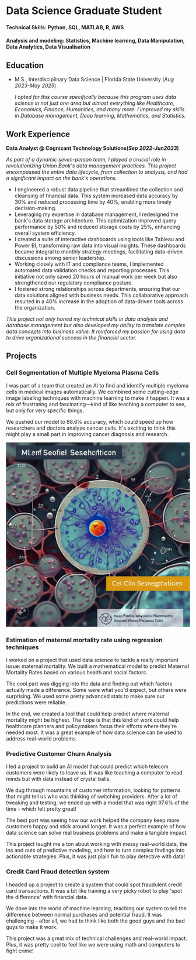 # Data Science Graduate Student

#### Technical Skills: Python, SQL, MATLAB, R, AWS
#### Analysis and modeling: Statistics, Machine learning, Data Manipulation, Data Analytics, Data Visualisation

## Education
- M.S., Interdisciplinary Data Science | Florida State University (_Aug 2023-May 2025_)

  _I opted for this course specifically because this program uses data science in not just one area but almost everything like Healthcare, Economics, Finance, Humanities, and many more. I improved my skills in Database management, Deep learning, Mathematics, and Statistics._


## Work Experience
**Data Analyst @ Cognizant Technology Solutions(_Sep 2022-Jun2023_)**

_As part of a dynamic seven-person team, I played a crucial role in revolutionizing Union Bank's data management practices. This project encompassed the entire data lifecycle, from collection to analysis, and had a significant impact on the bank's operations._

- I engineered a robust data pipeline that streamlined the collection and cleansing of financial data. This system increased data accuracy by 30% and reduced processing time by 40%, enabling more timely decision-making.
- Leveraging my expertise in database management, I redesigned the bank's data storage architecture. This optimization improved query performance by 50% and reduced storage costs by 25%, enhancing overall system efficiency.
- I created a suite of interactive dashboards using tools like Tableau and Power BI, transforming raw data into visual insights. These dashboards became integral to monthly strategy meetings, facilitating data-driven discussions among senior leadership.
- Working closely with IT and compliance teams, I implemented automated data validation checks and reporting processes. This initiative not only saved 20 hours of manual work per week but also strengthened our regulatory compliance posture.
- I fostered strong relationships across departments, ensuring that our data solutions aligned with business needs. This collaborative approach resulted in a 40% increase in the adoption of data-driven tools across the organization.
  
_This project not only honed my technical skills in data analysis and database management but also developed my ability to translate complex data concepts into business value. It reinforced my passion for using data to drive organizational success in the financial sector._



## Projects
### Cell Segmentation of Multiple Myeloma Plasma Cells

I was part of a team that created an AI to find and identify multiple myeloma cells in medical images automatically. We combined some cutting-edge image labeling techniques with machine learning to make it happen. It was a mix of frustrating and fascinating—kind of like teaching a computer to see, but only for very specific things.

We pushed our model to 88.6% accuracy, which could speed up how researchers and doctors analyze cancer cells. It's exciting to think this might play a small part in improving cancer diagnosis and research.

![Cell Segmentation](/cell_seg.jpg)

### Estimation of maternal mortality rate using regression techniques

I worked on a project that used data science to tackle a really important issue: maternal mortality. We built a mathematical model to predict Maternal Mortality Rates based on various health and social factors.

The cool part was digging into the data and finding out which factors actually made a difference. Some were what you'd expect, but others were surprising. We used some pretty advanced stats to make sure our predictions were reliable.

In the end, we created a tool that could help predict where maternal mortality might be highest. The hope is that this kind of work could help healthcare planners and policymakers focus their efforts where they're needed most. It was a great example of how data science can be used to address real-world problems.


### Predictive Customer Churn Analysis

I led a project to build an AI model that could predict which telecom customers were likely to leave us. It was like teaching a computer to read minds but with data instead of crystal balls.

We dug through mountains of customer information, looking for patterns that might tell us who was thinking of switching providers. After a lot of tweaking and testing, we ended up with a model that was right 97.6% of the time - which felt pretty great!

The best part was seeing how our work helped the company keep more customers happy and stick around longer. It was a perfect example of how data science can solve real business problems and make a tangible impact.

This project taught me a ton about working with messy real-world data, the ins and outs of predictive modeling, and how to turn complex findings into actionable strategies. Plus, it was just plain fun to play detective with data!

### Credit Card Fraud detection system

I headed up a project to create a system that could spot fraudulent credit card transactions. It was a bit like training a very picky robot to play 'spot the difference' with financial data.

We dove into the world of machine learning, teaching our system to tell the difference between normal purchases and potential fraud. It was challenging - after all, we had to think like both the good guys and the bad guys to make it work.

This project was a great mix of technical challenges and real-world impact. Plus, it was pretty cool to feel like we were using math and computers to fight crime!
